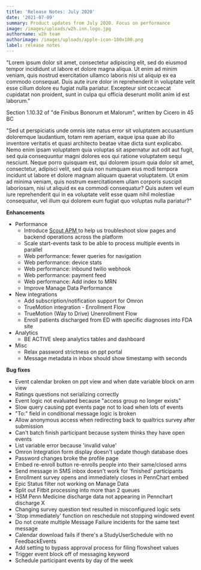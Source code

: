 ```yaml
---
title: 'Release Notes: July 2020'
date: '2021-07-09'
summary: Product updates from July 2020. Focus on performance
image: /images/uploads/w2h.inn.logo.jpg
authorname: w2h team
authorimage: /images/uploads/apple-icon-180x180.png
label: release notes
---
```

"Lorem ipsum dolor sit amet, consectetur adipiscing elit, sed do eiusmod tempor incididunt ut labore et dolore magna aliqua. Ut enim ad minim veniam, quis nostrud exercitation ullamco laboris nisi ut aliquip ex ea commodo consequat. Duis aute irure dolor in reprehenderit in voluptate velit esse cillum dolore eu fugiat nulla pariatur. Excepteur sint occaecat cupidatat non proident, sunt in culpa qui officia deserunt mollit anim id est laborum."

Section 1.10.32 of "de Finibus Bonorum et Malorum", written by Cicero in 45 BC

"Sed ut perspiciatis unde omnis iste natus error sit voluptatem accusantium doloremque laudantium, totam rem aperiam, eaque ipsa quae ab illo inventore veritatis et quasi architecto beatae vitae dicta sunt explicabo. Nemo enim ipsam voluptatem quia voluptas sit aspernatur aut odit aut fugit, sed quia consequuntur magni dolores eos qui ratione voluptatem sequi nesciunt. Neque porro quisquam est, qui dolorem ipsum quia dolor sit amet, consectetur, adipisci velit, sed quia non numquam eius modi tempora incidunt ut labore et dolore magnam aliquam quaerat voluptatem. Ut enim ad minima veniam, quis nostrum exercitationem ullam corporis suscipit laboriosam, nisi ut aliquid ex ea commodi consequatur? Quis autem vel eum iure reprehenderit qui in ea voluptate velit esse quam nihil molestiae consequatur, vel illum qui dolorem eum fugiat quo voluptas nulla pariatur?"

**Enhancements**

* Performance
  * Introduce [Scout APM ](https://scoutapm.com/) to help us troubleshoot slow pages and backend operations across the platform
  * Scale start-events task to be able to process multiple events in parallel
  * Web performance: fewer queries for navigation
  * Web performance: device stats
  * Web performance: inbound twilio webhook
  * Web performance: payment feed
  * Web performance: Add index to MRN
  * Improve Manage Data Performance
* New integrations
  * Add subscription/notification support for Omron
  * TrueMotion integration - Enrollment Flow
  * TrueMotion (Way to Drive) Unenrollment Flow
  * Enroll patients discharged from ED with specific diagnoses into FDA site
* Analytics
  * BE ACTIVE sleep analytics tables and dashboard
* Misc
  * Relax password strictness on ppt portal
  * Message metadata in inbox should show timestamp with seconds

**Bug fixes**

* Event calendar broken on ppt view and when date variable block on arm view
* Ratings questions not serializing correctly
* Event logic not evaluated because "access group no longer exists"
* Slow query causing ppt events page not to load when lots of events
* "To:" field in conditional message logic is broken
* Allow anonymous access when redirecting back to qualtrics survey after submission
* Can't batch finish participant because system thinks they have open events
* List variable error because 'invalid value'
* Omron Integration form display doesn't update though database does
* Password changes broke the profile page
* Embed re-enroll button re-enrolls people into their same/closed arms
* Send message in SMS inbox doesn't work for 'finished' participants
* Enrollment survey opens and immediately closes in PennChart embed
* Epic Status filter not working on Manage Data
* Split out Fitbit processing into more than 2 queues
* HSM Penn Medicine discharge data not appearing in Pennchart discharge X 
* Changing survey question text resulted in misconfigured logic sets 
* 'Stop immediately' function on reschedule not stopping windowed event
* Do not create multiple Message Failure incidents for the same text message
* Calendar download fails if there's a StudyUserSchedule with no FeedbackEvents
* Add setting to bypass approval process for filing flowsheet values
* Trigger event block off of messaging keyword
* Schedule participant events by day of the week
